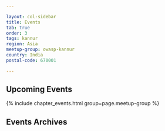 ```yaml
---

layout: col-sidebar
title: Events
tab: true
order: 3
tags: kannur
region: Asia
meetup-group: owasp-kannur
country: India
postal-code: 670001

---
```


## Upcoming Events

{% include chapter_events.html group=page.meetup-group %}

## Events Archives
